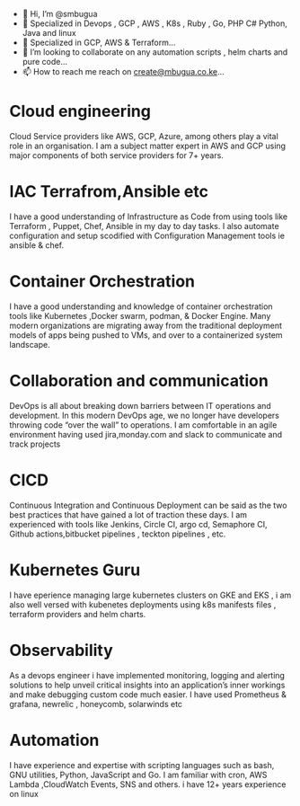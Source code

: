 - 👋 Hi, I’m @smbugua
- 👀 Specialized in  Devops , GCP , AWS , K8s , Ruby , Go, PHP C# Python, Java and linux
- 🌱 Specialized in GCP, AWS & Terraform...
- 💞️ I’m looking to collaborate on any automation scripts , helm charts and pure code...
- 📫 How to reach me reach on create@mbugua.co.ke...

# Cloud engineering
Cloud Service providers like AWS, GCP, Azure, among others play a vital role in an organisation. I am a subject matter expert in AWS and GCP using major components of both service providers for 7+ years.

# IAC Terrafrom,Ansible etc
I have a good understanding of Infrastructure as Code from using tools like Terraform , Puppet, Chef, Ansible in my day to day tasks. I also automate configuration and setup scodified with Configuration Management tools ie ansible & chef.

# Container Orchestration
I have a good understanding and knowledge of container orchestration tools like Kubernetes ,Docker swarm, podman, & Docker Engine. Many modern organizations are migrating away from the traditional deployment models of apps being pushed to VMs, and over to a containerized system landscape.

# Collaboration and communication
DevOps is all about breaking down barriers between IT operations and development. In this modern DevOps age, we no longer have developers throwing code “over the wall” to operations. I am comfortable in an agile environment having used jira,monday.com and slack to communicate and track projects

# CICD
Continuous Integration and Continuous Deployment can be said as the two best practices that have gained a lot of traction these days. I am experienced with tools like Jenkins, Circle CI, argo cd, Semaphore CI, Github actions,bitbucket pipelines , teckton pipelines , etc.

# Kubernetes Guru
I have eperience managing large kubernetes clusters on GKE and EKS , i am also well versed with kubenetes deployments using k8s manifests files , terraform providers and helm charts.

# Observability
As a devops engineer i have implemented monitoring, logging and alerting solutions to help unveil critical insights into an application’s inner workings and make debugging custom code much easier. I have used Prometheus & grafana, newrelic , honeycomb, solarwinds etc

# Automation
I have experience and expertise with scripting languages such as bash, GNU utilities, Python, JavaScript and Go. I am familiar with cron, AWS Lambda ,CloudWatch Events, SNS and others. i have 12+ years experience on linux

<!---
smbugua/smbugua is a ✨ special ✨ repository because its `README.md` (this file) appears on your GitHub profile.
You can click the Preview link to take a look at your changes.
--->
